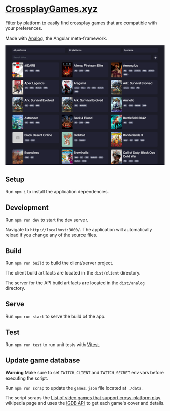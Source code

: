 # [CrossplayGames.xyz](https://crossplaygames.xyz)

Filter by platform to easily find crossplay games that are compatible with your preferences.

Made with [Analog](https://analogjs.org), the Angular meta-framework.

![serve](/src/assets/screenshot.png)

## Setup

Run `npm i` to install the application dependencies.

## Development

Run `npm run dev` to start the dev server.

Navigate to `http://localhost:3000/`. The application will automatically reload if you change any of the source files.

## Build

Run `npm run build` to build the client/server project.

The client build artifacts are located in the `dist/client` directory.

The server for the API build artifacts are located in the `dist/analog` directory.

## Serve

Run `npm run start` to serve the build of the app.

## Test

Run `npm run test` to run unit tests with [Vitest](https://vitest.dev).

## Update game database

**Warning**
Make sure to set `TWITCH_CLIENT` and `TWITCH_SECRET` env vars before executing the script.

Run `npm run scrap` to update the `games.json` file located at `./data`.

The script scraps the [List of video games that support cross-platform play](https://en.wikipedia.org/wiki/List_of_video_games_that_support_cross-platform_play) wikipedia page and uses the [IGDB API](https://api-docs.igdb.com/) to get each game's cover and details.
